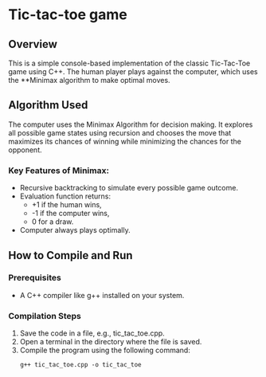 # Tic-tac-toe game

## Overview

This is a simple console-based implementation of the classic Tic-Tac-Toe game using C++. The human player plays against the computer, which uses the **Minimax algorithm to make optimal moves.

## Algorithm Used

The computer uses the Minimax Algorithm for decision making. It explores all possible game states using recursion and chooses the move that maximizes its chances of winning while minimizing the chances for the opponent.

### Key Features of Minimax:
- Recursive backtracking to simulate every possible game outcome.
- Evaluation function returns:
  - +1 if the human wins,
  - -1 if the computer wins,
  - 0 for a draw.
- Computer always plays optimally.

## How to Compile and Run

### Prerequisites
- A C++ compiler like g++ installed on your system.

### Compilation Steps

1. Save the code in a file, e.g., tic_tac_toe.cpp.
2. Open a terminal in the directory where the file is saved.
3. Compile the program using the following command:
   ```bash
   g++ tic_tac_toe.cpp -o tic_tac_toe

